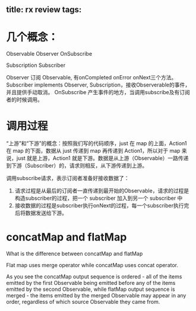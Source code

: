 title: rx review
tags:
---

# 几个概念：

Observable
Observer
OnSubscribe

Subscription
Subscriber

Observer 订阅 Observable, 有onCompleted onError onNext三个方法。
Subscriber implements Observer, Subscription，接收Observerable的事件，并且提供手动取消。
OnSubscribe 产生事件的地方，当调用subscribe及有订阅者的时候调用。

# 调用过程
“上游”和“下游”的概念：按照我们写的代码顺序，just 在 map 的上面，Action1 在 map 的下面，数据从 just 传递到 map 再传递到 Action1，所以对于 map 来说，just 就是上游，Action1 就是下游。数据是从上游（Observable）一路传递到下游（Subscriber）的，请求则相反，从下游传递到上游。

调用subscribe请求，表示订阅者准备好接收数据了：
1. 请求过程是从最后的订阅者一直传递到最开始的Observable，请求的过程是构造subscriber的过程，把一个 subscriber 加入到另一个 subscriber 中
2. 接收数据的过程是subscriber执行onNext的过程，每一个subscriber执行完后将数据发送给下游。


# concatMap and flatMap
What is the difference between concatMap and flatMap

Flat map uses merge operator while concatMap uses concat operator.

As you see the concatMap output sequence is ordered - all of the items emitted by the first Observable being emitted before any of the items emitted by the second Observable,
while flatMap output sequence is merged - the items emitted by the merged Observable may appear in any order, regardless of which source Observable they came from.